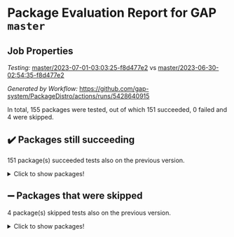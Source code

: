 # Package Evaluation Report for GAP `master`

## Job Properties

*Testing:* [master/2023-07-01-03:03:25-f8d477e2](https://github.com/gap-system/PackageDistro/blob/data/reports/master/2023-07-01-03:03:25-f8d477e2) vs [master/2023-06-30-02:54:35-f8d477e2](https://github.com/gap-system/PackageDistro/blob/data/reports/master/2023-06-30-02:54:35-f8d477e2)

*Generated by Workflow:* https://github.com/gap-system/PackageDistro/actions/runs/5428640915

In total, 155 packages were tested, out of which 151 succeeded, 0 failed and 4 were skipped.

## :heavy_check_mark: Packages still succeeding

151 package(s) succeeded tests also on the previous version.
<details><summary>Click to show packages!</summary>

- 4ti2interface 2023.02-04 [(success)](https://github.com/gap-system/PackageDistro/actions/runs/5428640915/jobs/9873128581)
- ace 5.6.2 [(success)](https://github.com/gap-system/PackageDistro/actions/runs/5428640915/jobs/9873128640)
- aclib 1.3.2 [(success)](https://github.com/gap-system/PackageDistro/actions/runs/5428640915/jobs/9873128710)
- agt 0.3.1 [(success)](https://github.com/gap-system/PackageDistro/actions/runs/5428640915/jobs/9873128780)
- alnuth 3.2.1 [(success)](https://github.com/gap-system/PackageDistro/actions/runs/5428640915/jobs/9873128847)
- anupq 3.3.0 [(success)](https://github.com/gap-system/PackageDistro/actions/runs/5428640915/jobs/9873128913)
- atlasrep 2.1.6 [(success)](https://github.com/gap-system/PackageDistro/actions/runs/5428640915/jobs/9873128976)
- autodoc 2023.06.19 [(success)](https://github.com/gap-system/PackageDistro/actions/runs/5428640915/jobs/9873129045)
- automata 1.15 [(success)](https://github.com/gap-system/PackageDistro/actions/runs/5428640915/jobs/9873129134)
- automgrp 1.3.2 [(success)](https://github.com/gap-system/PackageDistro/actions/runs/5428640915/jobs/9873129195)
- autpgrp 1.11 [(success)](https://github.com/gap-system/PackageDistro/actions/runs/5428640915/jobs/9873129262)
- cap 2023.06-08 [(success)](https://github.com/gap-system/PackageDistro/actions/runs/5428640915/jobs/9873129329)
- caratinterface 2.3.5 [(success)](https://github.com/gap-system/PackageDistro/actions/runs/5428640915/jobs/9873129404)
- cddinterface 2022.11.01 [(success)](https://github.com/gap-system/PackageDistro/actions/runs/5428640915/jobs/9873129477)
- circle 1.6.6 [(success)](https://github.com/gap-system/PackageDistro/actions/runs/5428640915/jobs/9873129546)
- classicpres 1.22 [(success)](https://github.com/gap-system/PackageDistro/actions/runs/5428640915/jobs/9873129608)
- cohomolo 1.6.11 [(success)](https://github.com/gap-system/PackageDistro/actions/runs/5428640915/jobs/9873129686)
- congruence 1.2.5 [(success)](https://github.com/gap-system/PackageDistro/actions/runs/5428640915/jobs/9873129757)
- corelg 1.56 [(success)](https://github.com/gap-system/PackageDistro/actions/runs/5428640915/jobs/9873129840)
- crime 1.6 [(success)](https://github.com/gap-system/PackageDistro/actions/runs/5428640915/jobs/9873129906)
- crisp 1.4.6 [(success)](https://github.com/gap-system/PackageDistro/actions/runs/5428640915/jobs/9873129973)
- crypting 0.10.4 [(success)](https://github.com/gap-system/PackageDistro/actions/runs/5428640915/jobs/9873130061)
- cryst 4.1.26 [(success)](https://github.com/gap-system/PackageDistro/actions/runs/5428640915/jobs/9873130117)
- crystcat 1.1.10 [(success)](https://github.com/gap-system/PackageDistro/actions/runs/5428640915/jobs/9873130162)
- ctbllib 1.3.6 [(success)](https://github.com/gap-system/PackageDistro/actions/runs/5428640915/jobs/9873130217)
- cubefree 1.19 [(success)](https://github.com/gap-system/PackageDistro/actions/runs/5428640915/jobs/9873130266)
- curlinterface 2.3.2 [(success)](https://github.com/gap-system/PackageDistro/actions/runs/5428640915/jobs/9873130305)
- cvec 2.8.1 [(success)](https://github.com/gap-system/PackageDistro/actions/runs/5428640915/jobs/9873130348)
- datastructures 0.3.0 [(success)](https://github.com/gap-system/PackageDistro/actions/runs/5428640915/jobs/9873130405)
- deepthought 1.0.6 [(success)](https://github.com/gap-system/PackageDistro/actions/runs/5428640915/jobs/9873130452)
- design 1.8 [(success)](https://github.com/gap-system/PackageDistro/actions/runs/5428640915/jobs/9873130499)
- difsets 2.3.1 [(success)](https://github.com/gap-system/PackageDistro/actions/runs/5428640915/jobs/9873130555)
- digraphs 1.6.2 [(success)](https://github.com/gap-system/PackageDistro/actions/runs/5428640915/jobs/9873130616)
- edim 1.3.7 [(success)](https://github.com/gap-system/PackageDistro/actions/runs/5428640915/jobs/9873130675)
- example 4.3.4 [(success)](https://github.com/gap-system/PackageDistro/actions/runs/5428640915/jobs/9873130732)
- examplesforhomalg 2023.02-04 [(success)](https://github.com/gap-system/PackageDistro/actions/runs/5428640915/jobs/9873130770)
- factint 1.6.3 [(success)](https://github.com/gap-system/PackageDistro/actions/runs/5428640915/jobs/9873130829)
- ferret 1.0.9 [(success)](https://github.com/gap-system/PackageDistro/actions/runs/5428640915/jobs/9873130879)
- fga 1.5.0 [(success)](https://github.com/gap-system/PackageDistro/actions/runs/5428640915/jobs/9873130928)
- fining 1.5.5 [(success)](https://github.com/gap-system/PackageDistro/actions/runs/5428640915/jobs/9873130991)
- float 1.0.3 [(success)](https://github.com/gap-system/PackageDistro/actions/runs/5428640915/jobs/9873131054)
- format 1.4.3 [(success)](https://github.com/gap-system/PackageDistro/actions/runs/5428640915/jobs/9873131108)
- forms 1.2.9 [(success)](https://github.com/gap-system/PackageDistro/actions/runs/5428640915/jobs/9873131154)
- fplsa 1.2.6 [(success)](https://github.com/gap-system/PackageDistro/actions/runs/5428640915/jobs/9873131204)
- fr 2.4.12 [(success)](https://github.com/gap-system/PackageDistro/actions/runs/5428640915/jobs/9873131259)
- francy 2.0.3 [(success)](https://github.com/gap-system/PackageDistro/actions/runs/5428640915/jobs/9873131315)
- fwtree 1.3 [(success)](https://github.com/gap-system/PackageDistro/actions/runs/5428640915/jobs/9873131370)
- gapdoc 1.6.6 [(success)](https://github.com/gap-system/PackageDistro/actions/runs/5428640915/jobs/9873131427)
- gauss 2023.02-04 [(success)](https://github.com/gap-system/PackageDistro/actions/runs/5428640915/jobs/9873131476)
- gaussforhomalg 2023.02-04 [(success)](https://github.com/gap-system/PackageDistro/actions/runs/5428640915/jobs/9873131533)
- gbnp 1.0.5 [(success)](https://github.com/gap-system/PackageDistro/actions/runs/5428640915/jobs/9873131585)
- generalizedmorphismsforcap 2023.03-01 [(success)](https://github.com/gap-system/PackageDistro/actions/runs/5428640915/jobs/9873131633)
- genss 1.6.8 [(success)](https://github.com/gap-system/PackageDistro/actions/runs/5428640915/jobs/9873131687)
- gradedmodules 2023.02-04 [(success)](https://github.com/gap-system/PackageDistro/actions/runs/5428640915/jobs/9873131746)
- gradedringforhomalg 2023.02-04 [(success)](https://github.com/gap-system/PackageDistro/actions/runs/5428640915/jobs/9873131805)
- grape 4.9.0 [(success)](https://github.com/gap-system/PackageDistro/actions/runs/5428640915/jobs/9873131862)
- groupoids 1.73 [(success)](https://github.com/gap-system/PackageDistro/actions/runs/5428640915/jobs/9873131918)
- grpconst 2.6.4 [(success)](https://github.com/gap-system/PackageDistro/actions/runs/5428640915/jobs/9873131973)
- guarana 0.96.3 [(success)](https://github.com/gap-system/PackageDistro/actions/runs/5428640915/jobs/9873132033)
- guava 3.18 [(success)](https://github.com/gap-system/PackageDistro/actions/runs/5428640915/jobs/9873132091)
- hap 1.56 [(success)](https://github.com/gap-system/PackageDistro/actions/runs/5428640915/jobs/9873132141)
- hapcryst 0.1.15 [(success)](https://github.com/gap-system/PackageDistro/actions/runs/5428640915/jobs/9873132187)
- hecke 1.5.3 [(success)](https://github.com/gap-system/PackageDistro/actions/runs/5428640915/jobs/9873132243)
- help 3.5 [(success)](https://github.com/gap-system/PackageDistro/actions/runs/5428640915/jobs/9873132294)
- homalg 2023.02-05 [(success)](https://github.com/gap-system/PackageDistro/actions/runs/5428640915/jobs/9873132347)
- homalgtocas 2023.02-04 [(success)](https://github.com/gap-system/PackageDistro/actions/runs/5428640915/jobs/9873132402)
- idrel 2.45 [(success)](https://github.com/gap-system/PackageDistro/actions/runs/5428640915/jobs/9873132448)
- images 1.3.1 [(success)](https://github.com/gap-system/PackageDistro/actions/runs/5428640915/jobs/9873132491)
- intpic 0.3.0 [(success)](https://github.com/gap-system/PackageDistro/actions/runs/5428640915/jobs/9873132570)
- io 4.8.1 [(success)](https://github.com/gap-system/PackageDistro/actions/runs/5428640915/jobs/9873132622)
- io_forhomalg 2023.02-04 [(success)](https://github.com/gap-system/PackageDistro/actions/runs/5428640915/jobs/9873132678)
- irredsol 1.4.4 [(success)](https://github.com/gap-system/PackageDistro/actions/runs/5428640915/jobs/9873132727)
- json 2.1.1 [(success)](https://github.com/gap-system/PackageDistro/actions/runs/5428640915/jobs/9873132790)
- jupyterkernel 1.5.0 [(success)](https://github.com/gap-system/PackageDistro/actions/runs/5428640915/jobs/9873132841)
- jupyterviz 1.5.6 [(success)](https://github.com/gap-system/PackageDistro/actions/runs/5428640915/jobs/9873132888)
- kan 1.35 [(success)](https://github.com/gap-system/PackageDistro/actions/runs/5428640915/jobs/9873132941)
- kbmag 1.5.11 [(success)](https://github.com/gap-system/PackageDistro/actions/runs/5428640915/jobs/9873132990)
- laguna 3.9.6 [(success)](https://github.com/gap-system/PackageDistro/actions/runs/5428640915/jobs/9873133043)
- liealgdb 2.2.1 [(success)](https://github.com/gap-system/PackageDistro/actions/runs/5428640915/jobs/9873133088)
- liepring 2.8 [(success)](https://github.com/gap-system/PackageDistro/actions/runs/5428640915/jobs/9873133147)
- liering 2.4.2 [(success)](https://github.com/gap-system/PackageDistro/actions/runs/5428640915/jobs/9873133189)
- linearalgebraforcap 2023.06-02 [(success)](https://github.com/gap-system/PackageDistro/actions/runs/5428640915/jobs/9873133254)
- localizeringforhomalg 2023.02-04 [(success)](https://github.com/gap-system/PackageDistro/actions/runs/5428640915/jobs/9873133318)
- loops 3.4.3 [(success)](https://github.com/gap-system/PackageDistro/actions/runs/5428640915/jobs/9873133363)
- lpres 1.0.3 [(success)](https://github.com/gap-system/PackageDistro/actions/runs/5428640915/jobs/9873133399)
- majoranaalgebras 1.5.1 [(success)](https://github.com/gap-system/PackageDistro/actions/runs/5428640915/jobs/9873133442)
- mapclass 1.4.6 [(success)](https://github.com/gap-system/PackageDistro/actions/runs/5428640915/jobs/9873133485)
- matgrp 0.70 [(success)](https://github.com/gap-system/PackageDistro/actions/runs/5428640915/jobs/9873133528)
- matricesforhomalg 2023.02-04 [(success)](https://github.com/gap-system/PackageDistro/actions/runs/5428640915/jobs/9873133583)
- modisom 2.5.4 [(success)](https://github.com/gap-system/PackageDistro/actions/runs/5428640915/jobs/9873133630)
- modulepresentationsforcap 2023.06-02 [(success)](https://github.com/gap-system/PackageDistro/actions/runs/5428640915/jobs/9873133702)
- modules 2023.02-04 [(success)](https://github.com/gap-system/PackageDistro/actions/runs/5428640915/jobs/9873133745)
- monoidalcategories 2023.05-03 [(success)](https://github.com/gap-system/PackageDistro/actions/runs/5428640915/jobs/9873133796)
- nconvex 2022.09-01 [(success)](https://github.com/gap-system/PackageDistro/actions/runs/5428640915/jobs/9873133852)
- nilmat 1.4.2 [(success)](https://github.com/gap-system/PackageDistro/actions/runs/5428640915/jobs/9873133898)
- nock 1.5 [(success)](https://github.com/gap-system/PackageDistro/actions/runs/5428640915/jobs/9873133945)
- normalizinterface 1.3.6 [(success)](https://github.com/gap-system/PackageDistro/actions/runs/5428640915/jobs/9873133973)
- nq 2.5.10 [(success)](https://github.com/gap-system/PackageDistro/actions/runs/5428640915/jobs/9873134054)
- numericalsgps 1.3.1 [(success)](https://github.com/gap-system/PackageDistro/actions/runs/5428640915/jobs/9873134095)
- openmath 11.5.3 [(success)](https://github.com/gap-system/PackageDistro/actions/runs/5428640915/jobs/9873134143)
- orb 4.9.0 [(success)](https://github.com/gap-system/PackageDistro/actions/runs/5428640915/jobs/9873134183)
- packagemanager 1.4.1 [(success)](https://github.com/gap-system/PackageDistro/actions/runs/5428640915/jobs/9873134214)
- patternclass 2.4.3 [(success)](https://github.com/gap-system/PackageDistro/actions/runs/5428640915/jobs/9873134242)
- permut 2.0.4 [(success)](https://github.com/gap-system/PackageDistro/actions/runs/5428640915/jobs/9873134268)
- polenta 1.3.10 [(success)](https://github.com/gap-system/PackageDistro/actions/runs/5428640915/jobs/9873134293)
- polymaking 0.8.6 [(success)](https://github.com/gap-system/PackageDistro/actions/runs/5428640915/jobs/9873134342)
- primgrp 3.4.4 [(success)](https://github.com/gap-system/PackageDistro/actions/runs/5428640915/jobs/9873134369)
- profiling 2.5.4 [(success)](https://github.com/gap-system/PackageDistro/actions/runs/5428640915/jobs/9873134402)
- qpa 1.34 [(success)](https://github.com/gap-system/PackageDistro/actions/runs/5428640915/jobs/9873134435)
- quagroup 1.8.3 [(success)](https://github.com/gap-system/PackageDistro/actions/runs/5428640915/jobs/9873134487)
- radiroot 2.9 [(success)](https://github.com/gap-system/PackageDistro/actions/runs/5428640915/jobs/9873134528)
- rcwa 4.7.1 [(success)](https://github.com/gap-system/PackageDistro/actions/runs/5428640915/jobs/9873134550)
- rds 1.8 [(success)](https://github.com/gap-system/PackageDistro/actions/runs/5428640915/jobs/9873134571)
- recog 1.4.2 [(success)](https://github.com/gap-system/PackageDistro/actions/runs/5428640915/jobs/9873134603)
- repndecomp 1.3.0 [(success)](https://github.com/gap-system/PackageDistro/actions/runs/5428640915/jobs/9873134628)
- repsn 3.1.1 [(success)](https://github.com/gap-system/PackageDistro/actions/runs/5428640915/jobs/9873134656)
- resclasses 4.7.3 [(success)](https://github.com/gap-system/PackageDistro/actions/runs/5428640915/jobs/9873134682)
- ringsforhomalg 2023.02-05 [(success)](https://github.com/gap-system/PackageDistro/actions/runs/5428640915/jobs/9873134709)
- sco 2023.02-04 [(success)](https://github.com/gap-system/PackageDistro/actions/runs/5428640915/jobs/9873134744)
- scscp 2.4.1 [(success)](https://github.com/gap-system/PackageDistro/actions/runs/5428640915/jobs/9873134778)
- semigroups 5.2.1 [(success)](https://github.com/gap-system/PackageDistro/actions/runs/5428640915/jobs/9873134807)
- sglppow 2.3 [(success)](https://github.com/gap-system/PackageDistro/actions/runs/5428640915/jobs/9873134855)
- sgpviz 0.999.5 [(success)](https://github.com/gap-system/PackageDistro/actions/runs/5428640915/jobs/9873134908)
- simpcomp 2.1.14 [(success)](https://github.com/gap-system/PackageDistro/actions/runs/5428640915/jobs/9873134971)
- singular 2023.02.09 [(success)](https://github.com/gap-system/PackageDistro/actions/runs/5428640915/jobs/9873135027)
- sl2reps 1.1 [(success)](https://github.com/gap-system/PackageDistro/actions/runs/5428640915/jobs/9873135082)
- sla 1.5.3 [(success)](https://github.com/gap-system/PackageDistro/actions/runs/5428640915/jobs/9873135125)
- smallgrp 1.5.3 [(success)](https://github.com/gap-system/PackageDistro/actions/runs/5428640915/jobs/9873135200)
- smallsemi 0.6.13 [(success)](https://github.com/gap-system/PackageDistro/actions/runs/5428640915/jobs/9873135262)
- sonata 2.9.6 [(success)](https://github.com/gap-system/PackageDistro/actions/runs/5428640915/jobs/9873135315)
- sophus 1.27 [(success)](https://github.com/gap-system/PackageDistro/actions/runs/5428640915/jobs/9873135375)
- spinsym 1.5.2 [(success)](https://github.com/gap-system/PackageDistro/actions/runs/5428640915/jobs/9873135453)
- standardff 0.9.4 [(success)](https://github.com/gap-system/PackageDistro/actions/runs/5428640915/jobs/9873135532)
- symbcompcc 1.3.2 [(success)](https://github.com/gap-system/PackageDistro/actions/runs/5428640915/jobs/9873135604)
- thelma 1.3 [(success)](https://github.com/gap-system/PackageDistro/actions/runs/5428640915/jobs/9873135681)
- tomlib 1.2.9 [(success)](https://github.com/gap-system/PackageDistro/actions/runs/5428640915/jobs/9873135744)
- toolsforhomalg 2023.05-01 [(success)](https://github.com/gap-system/PackageDistro/actions/runs/5428640915/jobs/9873135815)
- toric 1.9.5 [(success)](https://github.com/gap-system/PackageDistro/actions/runs/5428640915/jobs/9873135884)
- toricvarieties 2022.07.13 [(success)](https://github.com/gap-system/PackageDistro/actions/runs/5428640915/jobs/9873135949)
- transgrp 3.6.4 [(success)](https://github.com/gap-system/PackageDistro/actions/runs/5428640915/jobs/9873135999)
- ugaly 4.0.3 [(success)](https://github.com/gap-system/PackageDistro/actions/runs/5428640915/jobs/9873136071)
- unipot 1.5 [(success)](https://github.com/gap-system/PackageDistro/actions/runs/5428640915/jobs/9873136142)
- unitlib 4.2.0 [(success)](https://github.com/gap-system/PackageDistro/actions/runs/5428640915/jobs/9873136196)
- utils 0.82 [(success)](https://github.com/gap-system/PackageDistro/actions/runs/5428640915/jobs/9873136263)
- uuid 0.7 [(success)](https://github.com/gap-system/PackageDistro/actions/runs/5428640915/jobs/9873136317)
- walrus 0.9991 [(success)](https://github.com/gap-system/PackageDistro/actions/runs/5428640915/jobs/9873136362)
- wedderga 4.10.4 [(success)](https://github.com/gap-system/PackageDistro/actions/runs/5428640915/jobs/9873136423)
- xmod 2.91 [(success)](https://github.com/gap-system/PackageDistro/actions/runs/5428640915/jobs/9873136477)
- xmodalg 1.23 [(success)](https://github.com/gap-system/PackageDistro/actions/runs/5428640915/jobs/9873136530)
- yangbaxter 0.10.3 [(success)](https://github.com/gap-system/PackageDistro/actions/runs/5428640915/jobs/9873136590)
- zeromqinterface 0.14 [(success)](https://github.com/gap-system/PackageDistro/actions/runs/5428640915/jobs/9873136651)
</details>

## :heavy_minus_sign: Packages that were skipped

4 package(s) skipped tests also on the previous version.
<details><summary>Click to show packages!</summary>

- browse 1.8.21 [(skipped)](https://github.com/gap-system/PackageDistro/actions/runs/5428640915/jobs/9873011394)
- itc 1.5.1 [(skipped)](https://github.com/gap-system/PackageDistro/actions/runs/5428640915/jobs/9873011394)
- polycyclic 2.16 [(skipped)](https://github.com/gap-system/PackageDistro/actions/runs/5428640915/jobs/9873011394)
- xgap 4.31 [(skipped)](https://github.com/gap-system/PackageDistro/actions/runs/5428640915/jobs/9873011394)
</details>

